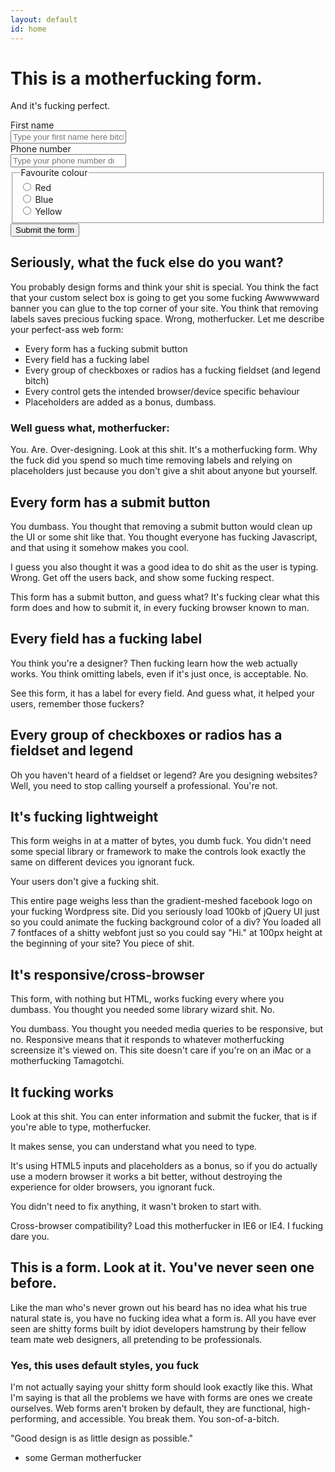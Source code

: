 ```yaml
---
layout: default
id: home
---
```


# This is a motherfucking form.

And it's fucking perfect.

<form action="http://google.co.uk">
	<label for="firstName">First name</label>
	<div>
		<input id="firstName" type="text" placeholder="Type your first name here bitch!">
	</div>
	<label for="tel">Phone number</label>
	<div>
		<input id="tel" type="number" placeholder="Type your phone number duh">
	</div>
	<fieldset>
        <legend>Favourite colour</legend>
        <div class="choice">
            <input type="radio" name="colour" id="colour">
            <label for="colour">Red</label>
        </div>
        <div class="choice">
            <input type="radio" name="colour" id="colour2">
            <label for="colour2">Blue</label>
        </div>
        <div class="choice">
            <input type="radio" name="colour" id="colour3">
            <label for="colour3">Yellow</label>
        </div>
    </fieldset>
	<input type="submit" value="Submit the form">
</form>

## Seriously, what the fuck else do you want?

You probably design forms and think your shit is special. You think the fact that your custom select box is going to get you some fucking Awwwwward banner you can glue to the top corner of your site. You think that removing labels saves precious fucking space. Wrong, motherfucker. Let me describe your perfect-ass web form:

* Every form has a fucking submit button
* Every field has a fucking label
* Every group of checkboxes or radios has a fucking fieldset (and legend bitch)
* Every control gets the intended browser/device specific behaviour
* Placeholders are added as a bonus, dumbass.

### Well guess what, motherfucker:

You. Are. Over-designing. Look at this shit. It's a motherfucking form. Why the fuck did you spend so much time removing labels and relying on placeholders just because you don't give a shit about anyone but yourself.

## Every form has a submit button

You dumbass. You thought that removing a submit button would clean up the UI or some shit like that. You thought everyone has fucking Javascript, and that using it somehow makes you cool.

I guess you also thought it was a good idea to do shit as the user is typing. Wrong. Get off the users back, and show some fucking respect.

This form has a submit button, and guess what? It's fucking clear what this form does and how to submit it, in every fucking browser known to man.

## Every field has a fucking label

You think you're a designer? Then fucking learn how the web actually works. You think omitting labels, even if it's just once, is acceptable. No.

See this form, it has a label for every field. And guess what, it helped your users, remember those fuckers?

## Every group of checkboxes or radios has a fieldset and legend

Oh you haven't heard of a fieldset or legend? Are you designing websites? Well, you need to stop calling yourself a professional. You're not.

## It's fucking lightweight

This form weighs in at a matter of bytes, you dumb fuck. You didn't need some special library or framework to make the controls look exactly the same on different devices you ignorant fuck.

Your users don't give a fucking shit.

This entire page weighs less than the gradient-meshed facebook logo on your fucking Wordpress site. Did you seriously load 100kb of jQuery UI just so you could animate the fucking background color of a div? You loaded all 7 fontfaces of a shitty webfont just so you could say "Hi." at 100px height at the beginning of your site? You piece of shit.

## It's responsive/cross-browser

This form, with nothing but HTML, works fucking every where you dumbass. You thought you needed some library wizard shit. No.

You dumbass. You thought you needed media queries to be responsive, but no. Responsive means that it responds to whatever motherfucking screensize it's viewed on. This site doesn't care if you're on an iMac or a motherfucking Tamagotchi.

## It fucking works

Look at this shit. You can enter information and submit the fucker, that is if you're able to type, motherfucker.

It makes sense, you can understand what you need to type.

It's using HTML5 inputs and placeholders as a bonus, so if you do actually use a modern browser it works a bit better, without destroying the experience for older browsers, you ignorant fuck.

You didn't need to fix anything, it wasn't broken to start with.

Cross-browser compatibility? Load this motherfucker in IE6 or IE4. I fucking dare you.

## This is a form. Look at it. You've never seen one before.

Like the man who's never grown out his beard has no idea what his true natural state is, you have no fucking idea what a form is. All you have ever seen are shitty forms built by idiot developers hamstrung by their fellow team mate web designers, all pretending to be professionals.

### Yes, this uses default styles, you fuck

I'm not actually saying your shitty form should look exactly like this. What I'm saying is that all the problems we have with forms are ones we create ourselves. Web forms aren't broken by default, they are functional, high-performing, and accessible. You break them. You son-of-a-bitch.

"Good design is as little design as possible."
- some German motherfucker

